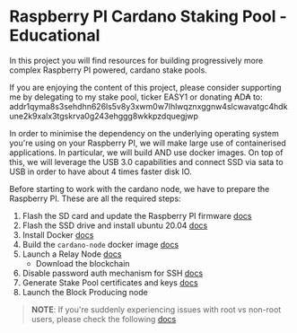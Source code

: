 # Raspberry PI Cardano Staking Pool - Educational

In this project you will find resources for building progressively more complex Raspberry PI powered,
cardano stake pools.

If you are enjoying the content of this project, please consider supporting me by delegating to my stake pool, ticker EASY1 or
donating ₳D₳ to: addr1qyma8s3sehdhn626ls5v8y3xwm0w7lhlwqznxggnw4slcwavatgc4hdkune2k9xalx3tgskrva0g243ehggg8wkkpzdquegjwp

In order to minimise the dependency on the underlying operating system you're using on your Raspberry PI, we will
make large use of containerised applications. In particular, we will build AND use docker images.
On top of this, we will leverage the USB 3.0 capabilities and connect SSD via sata to USB in order to have about 4 times 
faster disk IO.

Before starting to work with the cardano node, we have to prepare the Raspberry PI. These are all the required steps:

1. Flash the SD card and update the Raspberry PI firmware [docs](/MICRO_SD.md)
2. Flash the SSD drive and install ubuntu 20.04 [docs](/SSD.md)
3. Install Docker [docs](/DOCKER.md)
4. Build the `cardano-node` docker image [docs](/BUILD_CARDANO_NODE.md)
5. Launch a Relay Node [docs](/RELAY_MODE.md)
    * Download the blockchain
6. Disable password auth mechanism for SSH [docs](/SSH.md)
7. Generate Stake Pool certificates and keys [docs](/POOL_KEYS.md)
8. Launch the Block Producing node

> **NOTE**: If you're suddenly experiencing issues with root vs non-root users, please check the following [docs](/RUN_NODE_AS_USER.md)
> 